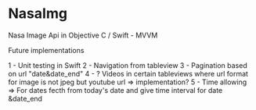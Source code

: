 # NasaImg


Nasa Image Api in Objective C / Swift - MVVM 

Future implementations

1 - Unit testing in Swift
2 - Navigation from tableview
3 - Pagination based on url "date&date_end"
4 - ? Videos in certain tableviews where url format for image is not jpeg but youtube url => implementation?
5 - Time allowing => For dates fecth from today's date and give time interval for date &date_end
